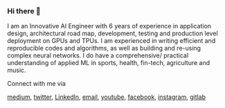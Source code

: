 
### Hi there 👋

I am an Innovative AI Engineer with 6 years of experience in application design, architectural road map, development, testing and production level deployment on GPUs and TPUs. I am experienced in writing efficient and reproducible codes and algorithms, as well as building and re-using complex neural networks. I do have a comprehensive/ practical understanding of applied ML in sports, health, fin-tech, agriculture and music. 


Connect with me via

[medium](https://medium.com/@elishatofunmi), [twitter](https://twitter.com/Elishatofunmi), [Linkedln](https://www.linkedin.com/in/elisha-odemakinde-366705150/), [email](elishatofunmi@gmail.com), [youtube](https://www.youtube.com/channel/UCQyQEeCYfaXLDjEztQxba0Q), [facebook](https://web.facebook.com/elisha.odemakinde.1), [instagram](https://www.instagram.com/elishatofunmi/), [gitlab](https://gitlab.com/elishatofunmi)
